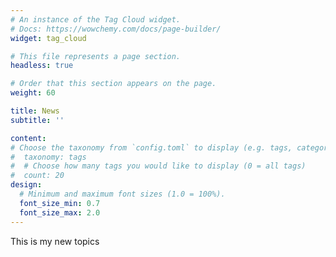 ```yaml
---
# An instance of the Tag Cloud widget.
# Docs: https://wowchemy.com/docs/page-builder/
widget: tag_cloud

# This file represents a page section.
headless: true

# Order that this section appears on the page.
weight: 60

title: News
subtitle: ''

content:
# Choose the taxonomy from `config.toml` to display (e.g. tags, categories)
#  taxonomy: tags
#  # Choose how many tags you would like to display (0 = all tags)
#  count: 20
design:
  # Minimum and maximum font sizes (1.0 = 100%).
  font_size_min: 0.7
  font_size_max: 2.0
---
```


This is my new topics
